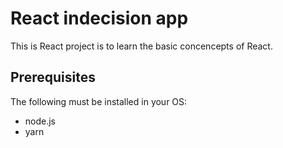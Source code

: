 # React indecision app

This is React project is to learn the basic concencepts of React.

## Prerequisites
The following must be installed in your OS:
- node.js
- yarn
